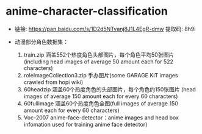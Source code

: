 # anime-character-classification
* 链接: https://pan.baidu.com/s/1D2d5NTvanj8J1L4EgR-dmw 提取码: 8h9i

* 动漫部分角色数据集：
    1. train.zip 涵盖552个热度角色头部图片，每个角色平均50张图片(including head images of average 50 amount each for 522 characters)
    2. roleImageCollection3.zip 手办图片(some GARAGE KIT images crawled from hopi wiki)
    3. 60headzip 涵盖60个热度角色的头部图片，每个角色约150张图片 (head images of average 150 amount each for every 60 characters)
    4. 60fullimage 涵盖60个热度角色全图(full images of average 150 amount each for every 60 characters)
    5. Voc-2007 anime-face-detector：anime images and head box infomation used for training anime face detector)
    
